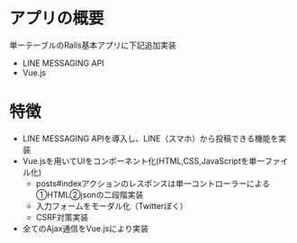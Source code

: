 # アプリの概要
単一テーブルのRails基本アプリに下記追加実装
* LINE MESSAGING API
* Vue.js

# 特徴
* LINE MESSAGING APIを導入し、LINE（スマホ）から投稿できる機能を実装
* Vue.jsを用いてUIをコンポーネント化(HTML,CSS,JavaScriptを単一ファイル化)
  * posts#indexアクションのレスポンスは単一コントローラーによる①HTML②jsonの二段階実装
  * 入力フォームをモーダル化（Twitterぽく）
  * CSRF対策実装
* 全てのAjax通信をVue.jsにより実装
